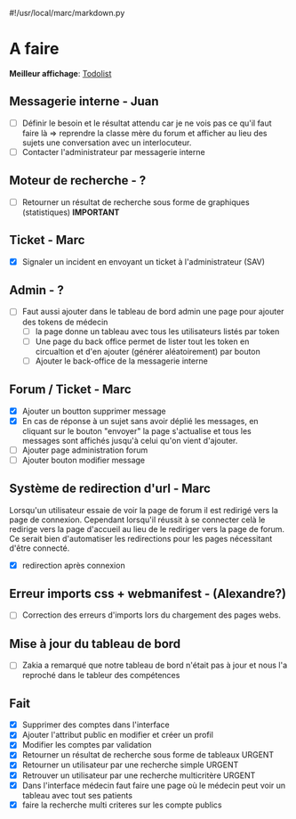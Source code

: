 #!/usr/local/marc/markdown.py


# A faire
**Meilleur affichage**: [Todolist](https://websiteofmarcpartensky.herokuapp.com/article/app-todolist)
    
## Messagerie interne - Juan
- [ ] Définir le besoin et le résultat attendu car je ne vois pas ce qu'il faut faire là 
  => reprendre la classe mère du forum et afficher au lieu des sujets une conversation avec un interlocuteur.
- [ ] Contacter l'administrateur par messagerie interne

## Moteur de recherche - ?
- [ ] Retourner un résultat de recherche sous forme de graphiques (statistiques) **IMPORTANT**

## Ticket - Marc
- [x] Signaler un incident en envoyant un ticket à l'administrateur (SAV)

## Admin - ?
- [ ] Faut aussi ajouter dans le tableau de bord admin une page pour ajouter des tokens de médecin
	- [ ] la page donne un tableau avec tous les utilisateurs listés par token
  - [ ] Une page du back office permet de lister tout les token en circualtion et d'en ajouter (générer aléatoirement) par bouton
  - [ ] Ajouter le back-office de la messagerie interne

## Forum / Ticket - Marc
- [x] Ajouter un boutton supprimer message
- [x] En cas de réponse à un sujet sans avoir déplié les messages, en cliquant sur le bouton "envoyer" la page s'actualise et tous les messages sont affichés jusqu'à celui qu'on vient d'ajouter.
- [ ] Ajouter page administration forum
- [ ] Ajouter bouton modifier message

## Système de redirection d'url - Marc
Lorsqu'un utilisateur essaie de voir la page de forum il est redirigé vers la page de connexion.
Cependant lorsqu'il réussit à se connecter celà le redirige vers la page d'accueil au lieu de le rediriger vers la page de forum.
Ce serait bien d'automatiser les redirections pour les pages nécessitant d'être connecté.
- [x] redirection après connexion

## Erreur imports css + webmanifest - (Alexandre?)
- [ ] Correction des erreurs d'imports lors du chargement des pages webs.

## Mise à jour du tableau de bord
- [ ] Zakia a remarqué que notre tableau de bord n'était pas à jour et nous l'a reproché dans le tableur des compétences
 
## Fait
- [x] Supprimer des comptes dans l'interface
- [x] Ajouter l'attribut public en modifier et créer un profil
- [x] Modifier les comptes par validation
- [x] Retourner un résultat de recherche sous forme de tableaux URGENT
- [x] Retourner un utilisateur par une recherche simple URGENT
- [x] Retrouver un utilisateur par une recherche multicritère URGENT
- [x] Dans l'interface médecin faut faire une page où le médecin peut voir un tableau avec tout ses patients
- [x] faire la recherche multi criteres sur les compte publics
